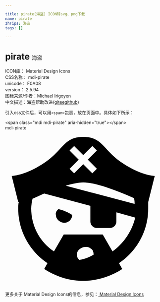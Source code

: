 ```yaml
---

title: pirate(海盗) ICON转svg、png下载
name: pirate
zhTips: 海盗
tags: []

---
```


# pirate  <small style="font-size: 60%;font-weight: 100">海盗</small>


<div class="detail-page">
<p>
<span>
ICON库：
<span class="badge-secondary badge">Material Design Icons</span> 
</span>
<br/>
<span>
CSS名称：
<span class="badge-secondary badge">mdi-pirate</span> 
</span>
<br/>
<span>
unicode：
<span class="badge-secondary badge">F0A08</span> 
<copy-btn content='F0A08' btn-title=""></copy-btn>
<copy-btn :content='String.fromCodePoint(parseInt("F0A08", 16))' btn-title="复制U"></copy-btn>
</span>
<br/>
<span>
version：
<span class="badge-secondary badge">2.5.94</span> 
</span>
<br/>
<span>图标来源/作者：<span class="badge-light badge">Michael Irigoyen</span></span> 
<br/>
<span class="zh-detail">中文描述：<span class="badge-primary badge">海盗</span><span class="help-link"><span>帮助改进</span>(<a href="https://gitee.com/liuwave/icon-helper/edit/master/json/material/pirate.json" target="_blank" rel="noopener noreferrer">gitee</a><a href="https://github.com/liuwave/icon-helper/edit/master/json/material/pirate.json" target="_blank" rel="noopener noreferrer">github</a></span>)</span><br/>
</p>
</div>
<div class="alert alert-dark">
  <i class="mdi mdi-pirate mdi-48px"></i>
  <i class="mdi mdi-pirate mdi-36px"></i>
  <i class="mdi mdi-pirate mdi-24px"></i>
  <i class="mdi mdi-pirate mdi-18px"></i>
</div>
<div>
  <p>引入css文件后，可以用<code>&lt;span&gt;</code>包裹，放在页面中。具体如下所示：    
  </p>
  <div class="alert alert-primary" style="font-size: 14px">
    &lt;span class="mdi mdi-pirate" aria-hidden="true"&gt;&lt;/span&gt;
    <copy-btn content='<span class="mdi mdi-pirate" aria-hidden="true"></span>'></copy-btn>
  </div>
  <div class="alert alert-secondary">
    <i class="mdi mdi-pirate"
    style="font-size: 24px"
    aria-hidden="true"></i> mdi-pirate
    <copy-btn content="mdi-pirate" btn-title="复制图标名称"></copy-btn>
  </div>
</div>
<div id="svg" class="svg-wrap">
<svg xmlns="http://www.w3.org/2000/svg" viewBox="0 0 24 24"><path d="M8.2,12.1C7.9,12.3 7.7,12.7 7.8,13C7.8,13.7 8.5,14.2 9.1,14.2C9.7,14.2 10.3,13.7 10.3,13C9.7,12.6 9,12.3 8.2,12.1M22,11L23,7C23,7 21,7 18,5C15,3 15,1 12,1C9,1 9,3 6,5C3,7 1,7 1,7L2,11H2.1C2,11.3 2,11.7 2,12C2,15.5 3.8,18.6 6.5,20.4L6,21.3C12.4,25.4 18,21.3 18,21.3L17.5,20.4C20.2,18.6 22,15.5 22,12C22,11.7 22,11.3 22,11M11.3,4.5L9.9,3.1L10.6,2.4L12,3.8L13.4,2.4L14.1,3.1L12.7,4.5L14.1,5.9L13.4,6.6L12,5.2L10.6,6.6L9.9,5.9L11.3,4.5M9.3,8.5C10.3,8.2 11.3,8 12,8C14.2,8 17.9,9.6 19.8,10.4C19.9,10.7 19.9,11 19.9,11.3L9.3,8.5M13.6,19.1C12.9,19.5 12.2,19.8 11.4,19.9C10.9,19.5 10.9,18.7 11.4,18.3C11.8,17.9 12.7,17.7 13.2,18.2C13.5,18.3 13.6,18.8 13.6,19.1M20,13.4C19.5,15.5 18.2,17.4 16.5,18.6L15,16H9L7.5,18.6C5.4,17.2 4,14.8 4,12C4,11.5 4.1,11 4.2,10.5C4.7,10.3 5.3,10 6,9.7L13.1,11.6V14C13.1,14.5 13.5,15 14.1,15H16.1C16.6,15 17.1,14.6 17.1,14V12.6L20,13.4Z" /></svg>
</div>
<detail full-name='mdi-pirate'></detail>
    
<div><p>更多关于 Material Design Icons的信息，参见：<a target="_blank" href="https://iconhelper.cn/material.html"> Material Design Icons</a>
</p></div>
